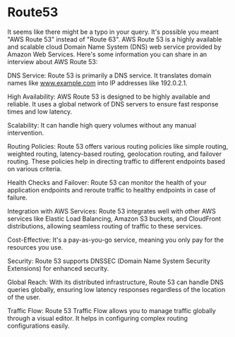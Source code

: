 # Route53


It seems like there might be a typo in your query. It's possible you meant "AWS Route 53" instead of "Route 63". AWS Route 53 is a highly available and scalable cloud Domain Name System (DNS) web service provided by Amazon Web Services. Here's some information you can share in an interview about AWS Route 53:

DNS Service: Route 53 is primarily a DNS service. It translates domain names like www.example.com into IP addresses like 192.0.2.1.

High Availability: AWS Route 53 is designed to be highly available and reliable. It uses a global network of DNS servers to ensure fast response times and low latency.

Scalability: It can handle high query volumes without any manual intervention.

Routing Policies: Route 53 offers various routing policies like simple routing, weighted routing, latency-based routing, geolocation routing, and failover routing. These policies help in directing traffic to different endpoints based on various criteria.

Health Checks and Failover: Route 53 can monitor the health of your application endpoints and reroute traffic to healthy endpoints in case of failure.

Integration with AWS Services: Route 53 integrates well with other AWS services like Elastic Load Balancing, Amazon S3 buckets, and CloudFront distributions, allowing seamless routing of traffic to these services.

Cost-Effective: It's a pay-as-you-go service, meaning you only pay for the resources you use.

Security: Route 53 supports DNSSEC (Domain Name System Security Extensions) for enhanced security.

Global Reach: With its distributed infrastructure, Route 53 can handle DNS queries globally, ensuring low latency responses regardless of the location of the user.

Traffic Flow: Route 53 Traffic Flow allows you to manage traffic globally through a visual editor. It helps in configuring complex routing configurations easily.
